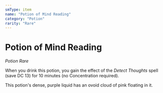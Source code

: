 ```yaml
---
smType: item
name: "Potion of Mind Reading"
category: "Potion"
rarity: "Rare"
---
```


# Potion of Mind Reading
*Potion Rare*

When you drink this potion, you gain the effect of the *Detect Thoughts* spell (save DC 13) for 10 minutes (no Concentration required).

This potion's dense, purple liquid has an ovoid cloud of pink floating in it.
